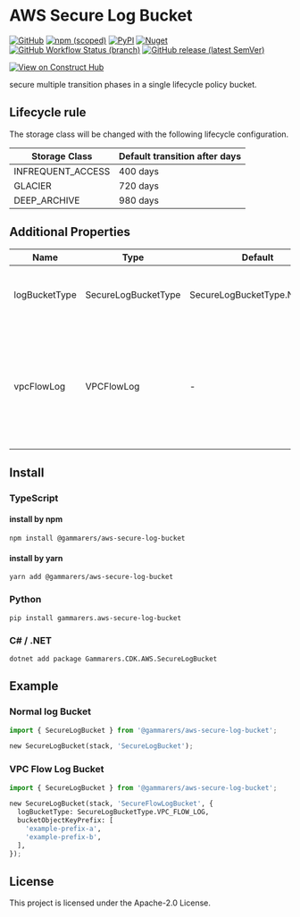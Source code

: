 # AWS Secure Log Bucket

[![GitHub](https://img.shields.io/github/license/yicr/aws-secure-log-bucket?style=flat-square)](https://github.com/yicr/aws-secure-log-bucket/blob/main/LICENSE)
[![npm (scoped)](https://img.shields.io/npm/v/@gammarers/aws-secure-log-bucket?style=flat-square)](https://www.npmjs.com/package/@gammarers/aws-secure-log-bucket)
[![PyPI](https://img.shields.io/pypi/v/gammarers.aws-secure-log-bucket?style=flat-square)](https://pypi.org/project/gammarers.aws-secure-log-bucket/)
[![Nuget](https://img.shields.io/nuget/v/Gammarers.CDK.AWS.SecureLogBucket?style=flat-square)](https://www.nuget.org/packages/Gammarers.CDK.AWS.SecureLogBucket/)
[![GitHub Workflow Status (branch)](https://img.shields.io/github/actions/workflow/status/yicr/aws-secure-log-bucket/release.yml?branch=main&label=release&style=flat-square)](https://github.com/yicr/aws-secure-log-bucket/actions/workflows/release.yml)
[![GitHub release (latest SemVer)](https://img.shields.io/github/v/release/yicr/aws-secure-log-bucket?sort=semver&style=flat-square)](https://github.com/yicr/aws-secure-log-bucket/releases)

[![View on Construct Hub](https://constructs.dev/badge?package=@gammarers/aws-secure-log-bucket)](https://constructs.dev/packages/@gammarers/aws-secure-log-bucket)

secure multiple transition phases in a single lifecycle policy bucket.

## Lifecycle rule

The storage class will be changed with the following lifecycle configuration.

| Storage Class       | Default transition after days |
| ------------------- |------------------------------ |
| INFREQUENT_ACCESS   | 400 days                      |
| GLACIER             | 720 days                      |
| DEEP_ARCHIVE        | 980 days                      |

## Additional Properties

| **Name** | **Type** | **Default** | **Description** |
| --- | --- | --- | --- |
| logBucketType | SecureLogBucketType | SecureLogBucketType.NORMAL | The type of the bucket. Available types: NORMAL, VPC_FLOW_LOG |
| vpcFlowLog | VPCFlowLog | - | **⚠️ Deprecated**: This property is deprecated. Use the `logBucketType` property instead. Configuration for VPC Flow Log bucket settings. |

## Install

### TypeScript

#### install by npm

```shell
npm install @gammarers/aws-secure-log-bucket
```

#### install by yarn

```shell
yarn add @gammarers/aws-secure-log-bucket
```

### Python

```shell
pip install gammarers.aws-secure-log-bucket
```

### C# / .NET

```shell
dotnet add package Gammarers.CDK.AWS.SecureLogBucket
```

## Example

### Normal log Bucket

```python
import { SecureLogBucket } from '@gammarers/aws-secure-log-bucket';

new SecureLogBucket(stack, 'SecureLogBucket');
```

### VPC Flow Log Bucket

```python
import { SecureLogBucket } from '@gammarers/aws-secure-log-bucket';

new SecureLogBucket(stack, 'SecureFlowLogBucket', {
  logBucketType: SecureLogBucketType.VPC_FLOW_LOG,
  bucketObjectKeyPrefix: [
    'example-prefix-a',
    'example-prefix-b',
  ],
});
```

## License

This project is licensed under the Apache-2.0 License.
